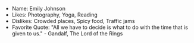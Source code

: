 - Name: Emily Johnson
- Likes: Photography, Yoga, Reading
- Dislikes: Crowded places, Spicy food, Traffic jams
- Favorite Quote: "All we have to decide is what to do with the time that is given to us." - Gandalf, The Lord of the Rings
